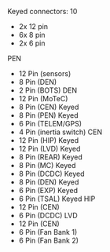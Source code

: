 
Keyed connectors: 10
- 2x 12 pin
- 6x 8 pin
- 2x 6 pin

PEN
- 12 Pin (sensors)
- 8 Pin (DEN)
- 2 Pin (BOTS)
DEN
- 12 Pin (MoTeC)
- 8 Pin (CEN) Keyed
- 8 Pin (PEN) Keyed
- 6 Pin (TELEM/GPS)
- 4 Pin (inertia switch)
CEN
- 12 Pin (HIP) Keyed
- 12 Pin (LVD) Keyed
- 8 Pin (REAR) Keyed
- 8 Pin (MC) Keyed
- 8 Pin (DCDC) Keyed
- 8 Pin (DEN) Keyed
- 6 Pin (EXP) Keyed
- 6 Pin (TSAL) Keyed
HIP
- 12 Pin (CEN)
- 6 Pin (DCDC)
LVD
- 12 Pin (CEN)
- 6 Pin (Fan Bank 1)
- 6 Pin (Fan Bank 2)